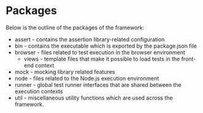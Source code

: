 # Packages

Below is the outline of the packages of the framework:

* assert - contains the assertion library-related configuration
* bin - contains the executable which is exported by the package.json file
* browser - files related to test execution in the browser environment
  * views - template files that make it possible to load tests in the front-end context
* mock - mocking library related features
* node - files related to the Node.js execution environment
* runner - global test runner interfaces that are shared between the execution contexts
* util - miscellaneous utility functions which are used across the framework.